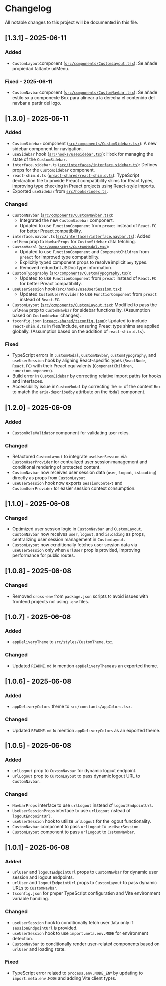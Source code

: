 # Changelog

All notable changes to this project will be documented in this file.
## [1.3.1] - 2025-06-11

### Added

-  `CustomLayout`component ([`src/components/CustomLayout.tsx`](preact-shared/src/components/CustomLayout.tsx:1)): Se añade propiedad faltante urlMenu.

### Fixed - 2025-06-11

-  `CustomNavbar`component ([`src/components/CustomNavbar.tsx`](preact-shared/src/components/CustomNavbar.tsx:1)): Se añade estilo sx a componente Box para alinear a la derecha el contenido del navbar a partir del logo.

## [1.3.0] - 2025-06-11

### Added

-   `CustomSidebar` component ([`src/components/CustomSidebar.tsx`](preact-shared/src/components/CustomSidebar.tsx:1)): A new sidebar component for navigation.
-   `useSidebar` hook ([`src/hooks/useSidebar.tsx`](preact-shared/src/hooks/useSidebar.tsx:1)): Hook for managing the state of the `CustomSidebar`.
-   `interface.sidebar.ts` ([`src/interfaces/interface.sidebar.ts`](preact-shared/src/interfaces/interface.sidebar.ts:1)): Defines props for the `CustomSidebar` component.
-   `react-shim.d.ts` ([`preact-shared/react-shim.d.ts`](preact-shared/react-shim.d.ts:1)): TypeScript declaration file to provide Preact compatibility shims for React types, improving type checking in Preact projects using React-style imports.
-   Exported `useSidebar` from [`src/hooks/index.ts`](preact-shared/src/hooks/index.ts:1).

### Changed

-   `CustomNavbar` ([`src/components/CustomNavbar.tsx`](preact-shared/src/components/CustomNavbar.tsx:1)):
    -   Integrated the new `CustomSidebar` component.
    -   Updated to use `FunctionComponent` from `preact` instead of `React.FC` for better Preact compatibility.
-   `interface.navbar.ts` ([`src/interfaces/interface.navbar.ts`](preact-shared/src/interfaces/interface.navbar.ts:1)): Added `urlMenu` prop to `NavbarProps` for `CustomSidebar` data fetching.
-   `CustomModal` ([`src/components/CustomModal.tsx`](preact-shared/src/components/CustomModal.tsx:1)):
    -   Updated to use `FunctionComponent` and `ComponentChildren` from `preact` for improved type compatibility.
    -   Explicitly typed component props to resolve implicit `any` types.
    -   Removed redundant JSDoc type information.
-   `CustomTypography` ([`src/components/CustomTypography.tsx`](preact-shared/src/components/CustomTypography.tsx:1)):
    -   Updated to use `FunctionComponent` from `preact` instead of `React.FC` for better Preact compatibility.
-   `useUserSession` hook ([`src/hooks/useUserSession.tsx`](preact-shared/src/hooks/useUserSession.tsx:1)):
    -   Updated `CustomUserProvider` to use `FunctionComponent` from `preact` instead of `React.FC`.
-   `CustomLayout` ([`src/components/CustomLayout.tsx`](preact-shared/src/components/CustomLayout.tsx:1)): Modified to pass the `urlMenu` prop to `CustomNavbar` for sidebar functionality. (Assumption based on `CustomNavbar` changes).
-   `tsconfig.json` ([`preact-shared/tsconfig.json`](preact-shared/tsconfig.json:1)): Updated to include `react-shim.d.ts` in files/include, ensuring Preact type shims are applied globally. (Assumption based on the addition of `react-shim.d.ts`).

### Fixed

-   TypeScript errors in `CustomModal`, `CustomNavbar`, `CustomTypography`, and `useUserSession` hook by aligning React-specific types (`ReactNode`, `React.FC`) with their Preact equivalents (`ComponentChildren`, `FunctionComponent`).
-   Build error in `CustomSidebar` by correcting relative import paths for hooks and interfaces.
-   Accessibility issue in `CustomModal` by correcting the `id` of the content `Box` to match the `aria-describedby` attribute on the `Modal` component.

## [1.2.0] - 2025-06-09

### Added

-   `CustomRoleValidator` component for validating user roles.

### Changed

-   Refactored `CustomLayout` to integrate `useUserSession` via `CustomUserProvider` for centralized user session management and conditional rendering of protected content.
-   `CustomNavbar` now receives user session data (`user`, `logout`, `isLoading`) directly as props from `CustomLayout`.
-   `useUserSession` hook now exports `SessionContext` and `CustomUserProvider` for easier session context consumption.

## [1.1.0] - 2025-06-08

### Changed

-   Optimized user session logic in `CustomNavbar` and `CustomLayout`. `CustomNavbar` now receives `user`, `logout`, and `isLoading` as props, centralizing user session management in `CustomLayout`.
-   `CustomLayout` now conditionally fetches user session data via `useUserSession` only when `urlUser` prop is provided, improving performance for public routes.

## [1.0.8] - 2025-06-08

### Changed

-   Removed `cross-env` from `package.json` scripts to avoid issues with frontend projects not using `.env` files.

## [1.0.7] - 2025-06-08

### Added

-   `appDeliveryTheme` to `src/styles/CustomTheme.tsx`.

### Changed

-   Updated `README.md` to mention `appDeliveryTheme` as an exported theme.

## [1.0.6] - 2025-06-08

### Added

-   `appDeliveryColors` theme to `src/constants/appColors.tsx`.

### Changed

-   Updated `README.md` to mention `appDeliveryColors` as an exported theme.

## [1.0.5] - 2025-06-08

### Added

-   `urlLogout` prop to `CustomNavbar` for dynamic logout endpoint.
-   `urlLogout` prop to `CustomLayout` to pass dynamic logout URL to `CustomNavbar`.

### Changed

-   `NavbarProps` interface to use `urlLogout` instead of `logoutEndpointUrl`.
-   `UseUserSessionProps` interface to use `urlLogout` instead of `logoutEndpointUrl`.
-   `useUserSession` hook to utilize `urlLogout` for the logout functionality.
-   `CustomNavbar` component to pass `urlLogout` to `useUserSession`.
-   `CustomLayout` component to pass `urlLogout` to `CustomNavbar`.

## [1.0.1] - 2025-06-08

### Added

-   `urlUser` and `logoutEndpointUrl` props to `CustomNavbar` for dynamic user session and logout endpoints.
-   `urlUser` and `logoutEndpointUrl` props to `CustomLayout` to pass dynamic URLs to `CustomNavbar`.
-   `tsconfig.json` for proper TypeScript configuration and Vite environment variable handling.

### Changed

-   `useUserSession` hook to conditionally fetch user data only if `sessionEndpointUrl` is provided.
-   `useUserSession` hook to use `import.meta.env.MODE` for environment detection.
-   `CustomNavbar` to conditionally render user-related components based on `urlUser` and loading state.

### Fixed

-   TypeScript error related to `process.env.NODE_ENV` by updating to `import.meta.env.MODE` and adding Vite client types.